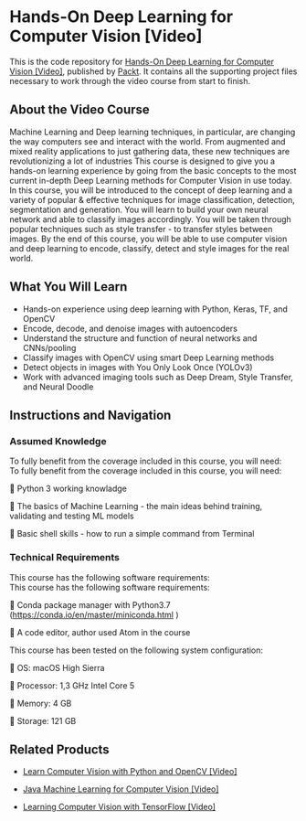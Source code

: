 # Hands-On Deep Learning for Computer Vision [Video]
This is the code repository for [Hands-On Deep Learning for Computer Vision [Video]](https://www.packtpub.com/application-development/hands-deep-learning-computer-vision-video?utm_source=github&utm_medium=repository&utm_campaign=9781788835503), published by [Packt](https://www.packtpub.com/?utm_source=github). It contains all the supporting project files necessary to work through the video course from start to finish.
## About the Video Course
Machine Learning and Deep learning techniques, in particular, are changing the way computers see and interact with the world.  From augmented and mixed reality applications to just gathering data, these new techniques are revolutionizing a lot of industries This course is designed to give you a hands-on learning experience by going from the basic concepts to the most current in-depth Deep Learning methods for Computer Vision in use today.
In this course, you will be introduced to the concept of deep learning and a variety of popular & effective techniques for image classification, detection, segmentation and generation. You will learn to build your own neural network and able to classify images accordingly. You will be taken through popular techniques such as style transfer - to transfer styles between images.
By the end of this course, you will be able to use computer vision and deep learning to encode, classify, detect and style images for the real world.


<H2>What You Will Learn</H2>
<DIV class=book-info-will-learn-text>
<UL>
<LI>Hands-on experience using deep learning with Python, Keras, TF, and OpenCV&nbsp; 
<LI>Encode, decode, and denoise images with autoencoders&nbsp; 
<LI>Understand the structure and function of neural networks and CNNs/pooling&nbsp; 
<LI>Classify images with OpenCV using smart Deep Learning methods&nbsp; 
<LI>Detect objects in images with You Only Look Once (YOLOv3)&nbsp; 
<LI>Work with advanced imaging tools such as Deep Dream, Style Transfer, and Neural Doodle </LI></UL></DIV>

## Instructions and Navigation
### Assumed Knowledge
To fully benefit from the coverage included in this course, you will need:<br/>
To fully benefit from the coverage included in this course, you will need:

	Python 3 working knowladge

	The basics of Machine Learning - the main ideas behind training, validating and testing ML models

	Basic shell skills - how to run a simple command from Terminal

### Technical Requirements
This course has the following software requirements:<br/>
This course has the following software requirements:

	Conda package manager with Python3.7 (https://conda.io/en/master/miniconda.html )

	A code editor, author used Atom in the course

This course has been tested on the following system configuration:

	OS: macOS High Sierra

	Processor: 1,3 GHz Intel Core 5

	Memory: 4 GB

	Storage: 121 GB


## Related Products
* [Learn Computer Vision with Python and OpenCV [Video]](https://www.packtpub.com/application-development/learn-computer-vision-python-and-opencv-video?utm_source=github&utm_medium=repository&utm_campaign=9781788293846)

* [Java Machine Learning for Computer Vision [Video]](https://www.packtpub.com/big-data-and-business-intelligence/java-machine-learning-computer-vision-video?utm_source=github&utm_medium=repository&utm_campaign=9781789130652)

* [Learning Computer Vision with TensorFlow [Video]](https://www.packtpub.com/big-data-and-business-intelligence/learning-computer-vision-tensorflow-video?utm_source=github&utm_medium=repository&utm_campaign=9781788292573)

